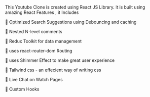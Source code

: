 This Youtube Clone is created using React JS Library. It is built using amazing React Features , it Includes

🚀 Optimized Search Suggestions using Debouncing and caching

🚀 Nested N-level comments

🚀 Redux Toolkit for data management

🚀 uses react-router-dom  Routing

🚀 uses Shimmer Effect to make great user experience

🚀 Tailwind css - an effecient way of writing css

🚀 Live Chat on Watch Pages

🚀 Custom Hooks